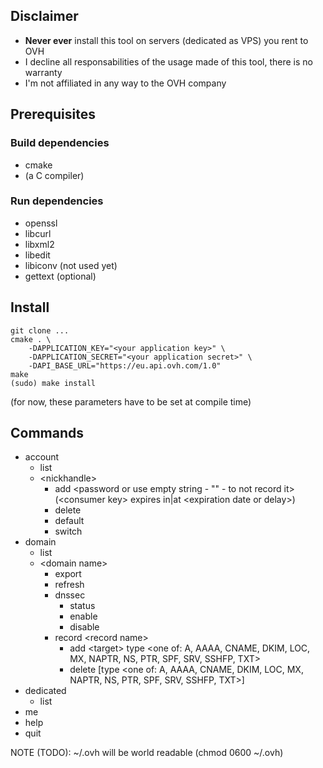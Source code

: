## Disclaimer

* **Never ever** install this tool on servers (dedicated as VPS) you rent to OVH
* I decline all responsabilities of the usage made of this tool, there is no warranty
* I'm not affiliated in any way to the OVH company

## Prerequisites

### Build dependencies

* cmake
* (a C compiler)

### Run dependencies

* openssl
* libcurl
* libxml2
* libedit
* libiconv (not used yet)
* gettext (optional)

## Install

```
git clone ...
cmake . \
    -DAPPLICATION_KEY="<your application key>" \
    -DAPPLICATION_SECRET="<your application secret>" \
    -DAPI_BASE_URL="https://eu.api.ovh.com/1.0"
make
(sudo) make install
```
(for now, these parameters have to be set at compile time)

## Commands

* account
    * list
    * \<nickhandle>
        * add \<password or use empty string - "" - to not record it> (\<consumer key> expires in|at \<expiration date or delay>)
        * delete
        * default
        * switch
* domain
    * list
    * \<domain name>
        * export
        * refresh
        * dnssec
            * status
            * enable
            * disable
        * record \<record name>
            * add \<target> type \<one of: A, AAAA, CNAME, DKIM, LOC, MX, NAPTR, NS, PTR, SPF, SRV, SSHFP, TXT>
            * delete [type \<one of: A, AAAA, CNAME, DKIM, LOC, MX, NAPTR, NS, PTR, SPF, SRV, SSHFP, TXT>]
* dedicated
    * list
* me
* help
* quit

NOTE (TODO): ~/.ovh will be world readable (chmod 0600 ~/.ovh)
